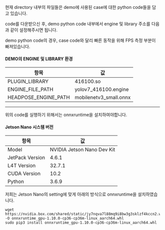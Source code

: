 현재 directory 내부의 파일들은 demo에 사용된 case에 대한 python code들을 담고 있습니다.

code를 다운받으신 후, demo python code 내부에서 engine 및 library 주소를 다음과 같이 설정해주시면 됩니다.

demo python code의 경우, case code와 달리 빠른 동작을 위해 FPS 측정 부분이 빠져있습니다.

#### DEMO의 ENGINE 및 LIBRARY 환경

| 항목                  | 값                       |
|-----------------------|--------------------------|
| PLUGIN_LIBRARY        | 416100.so                |
| ENGINE_FILE_PATH      | yolov7_416100.engine     |
| HEADPOSE_ENGINE_PATH  | mobilenetv3_small.onnx   |

-------------------

위의 code를 실행하기 위해서는 onnxruntime을 설치하여야합니다.

#### Jetson Nano 시스템 버전

| 항목                | 값                          |
|---------------------|-----------------------------|
| Model               | NVIDIA Jetson Nano Dev Kit  |
| JetPack Version     | 4.6.1                        |
| L4T Version         | 32.7.1                       |
| CUDA Version        | 10.2                         |
| Python              | 3.6.9                        |

저희는 Jetson Nano의 setting에 맞게 아래의 방식으로 onnxruntime을 설치하였습니다.

```
wget https://nvidia.box.com/shared/static/jy7nqva7l88mq9i8bw3g3sklzf4kccn2.whl -O onnxruntime_gpu-1.10.0-cp36-cp36m-linux_aarch64.whl
sudo pip3 install onnxruntime_gpu-1.10.0-cp36-cp36m-linux_aarch64.whl

```
